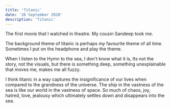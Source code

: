 ```yaml
---
title: 'Titanic'
date: '26 September 2020'
description: 'Titanic'
---
```

The first movie that I watched in theatre. My cousin Sandeep took me.

The background theme of titanic is perhaps my favourite theme of all time. Sometimes I put on the headphone and play the theme.

When I listen to the Hymn to the sea, I don't know what it is, Its not the story, not the visuals, but there is something deep, something unexplainable that moves me, makes me all fuzzy.

I think titanic in a way captures the insignificance of our lives when compared to the grandness of the universe. The ship in the vastness of the sea is like our world in the vastness of space. So much of chaos, joy, hatred, love, jealousy which ultimately settles down and disappears into the sea.